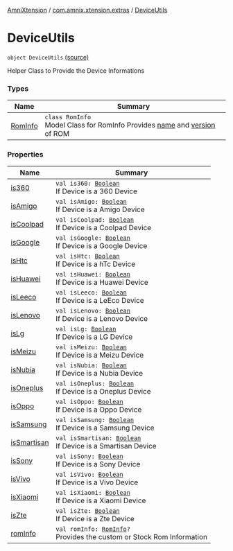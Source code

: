 [AmniXtension](../../index.md) / [com.amnix.xtension.extras](../index.md) / [DeviceUtils](./index.md)

# DeviceUtils

`object DeviceUtils` [(source)](https://github.com/AmniX/AmniXTension/tree/master/AmniXtension/src/main/java/com/amnix/xtension/extras/DeviceUtils.kt#L26)

Helper Class to Provide the Device Informations

### Types

| Name | Summary |
|---|---|
| [RomInfo](-rom-info/index.md) | `class RomInfo`<br>Model Class for RomInfo Provides [name](-rom-info/name.md) and [version](-rom-info/version.md) of ROM |

### Properties

| Name | Summary |
|---|---|
| [is360](is360.md) | `val is360: `[`Boolean`](https://kotlinlang.org/api/latest/jvm/stdlib/kotlin/-boolean/index.html)<br>If Device is a 360 Device |
| [isAmigo](is-amigo.md) | `val isAmigo: `[`Boolean`](https://kotlinlang.org/api/latest/jvm/stdlib/kotlin/-boolean/index.html)<br>If Device is a Amigo Device |
| [isCoolpad](is-coolpad.md) | `val isCoolpad: `[`Boolean`](https://kotlinlang.org/api/latest/jvm/stdlib/kotlin/-boolean/index.html)<br>If Device is a Coolpad Device |
| [isGoogle](is-google.md) | `val isGoogle: `[`Boolean`](https://kotlinlang.org/api/latest/jvm/stdlib/kotlin/-boolean/index.html)<br>If Device is a Google Device |
| [isHtc](is-htc.md) | `val isHtc: `[`Boolean`](https://kotlinlang.org/api/latest/jvm/stdlib/kotlin/-boolean/index.html)<br>If Device is a hTc Device |
| [isHuawei](is-huawei.md) | `val isHuawei: `[`Boolean`](https://kotlinlang.org/api/latest/jvm/stdlib/kotlin/-boolean/index.html)<br>If Device is a Huawei Device |
| [isLeeco](is-leeco.md) | `val isLeeco: `[`Boolean`](https://kotlinlang.org/api/latest/jvm/stdlib/kotlin/-boolean/index.html)<br>If Device is a LeEco Device |
| [isLenovo](is-lenovo.md) | `val isLenovo: `[`Boolean`](https://kotlinlang.org/api/latest/jvm/stdlib/kotlin/-boolean/index.html)<br>If Device is a Lenovo Device |
| [isLg](is-lg.md) | `val isLg: `[`Boolean`](https://kotlinlang.org/api/latest/jvm/stdlib/kotlin/-boolean/index.html)<br>If Device is a LG Device |
| [isMeizu](is-meizu.md) | `val isMeizu: `[`Boolean`](https://kotlinlang.org/api/latest/jvm/stdlib/kotlin/-boolean/index.html)<br>If Device is a Meizu Device |
| [isNubia](is-nubia.md) | `val isNubia: `[`Boolean`](https://kotlinlang.org/api/latest/jvm/stdlib/kotlin/-boolean/index.html)<br>If Device is a Nubia Device |
| [isOneplus](is-oneplus.md) | `val isOneplus: `[`Boolean`](https://kotlinlang.org/api/latest/jvm/stdlib/kotlin/-boolean/index.html)<br>If Device is a Oneplus Device |
| [isOppo](is-oppo.md) | `val isOppo: `[`Boolean`](https://kotlinlang.org/api/latest/jvm/stdlib/kotlin/-boolean/index.html)<br>If Device is a Oppo Device |
| [isSamsung](is-samsung.md) | `val isSamsung: `[`Boolean`](https://kotlinlang.org/api/latest/jvm/stdlib/kotlin/-boolean/index.html)<br>If Device is a Samsung Device |
| [isSmartisan](is-smartisan.md) | `val isSmartisan: `[`Boolean`](https://kotlinlang.org/api/latest/jvm/stdlib/kotlin/-boolean/index.html)<br>If Device is a Smartisan Device |
| [isSony](is-sony.md) | `val isSony: `[`Boolean`](https://kotlinlang.org/api/latest/jvm/stdlib/kotlin/-boolean/index.html)<br>If Device is a Sony Device |
| [isVivo](is-vivo.md) | `val isVivo: `[`Boolean`](https://kotlinlang.org/api/latest/jvm/stdlib/kotlin/-boolean/index.html)<br>If Device is a Vivo Device |
| [isXiaomi](is-xiaomi.md) | `val isXiaomi: `[`Boolean`](https://kotlinlang.org/api/latest/jvm/stdlib/kotlin/-boolean/index.html)<br>If Device is a Xiaomi Device |
| [isZte](is-zte.md) | `val isZte: `[`Boolean`](https://kotlinlang.org/api/latest/jvm/stdlib/kotlin/-boolean/index.html)<br>If Device is a Zte Device |
| [romInfo](rom-info.md) | `val romInfo: `[`RomInfo`](-rom-info/index.md)`?`<br>Provides the custom or Stock Rom Information |
